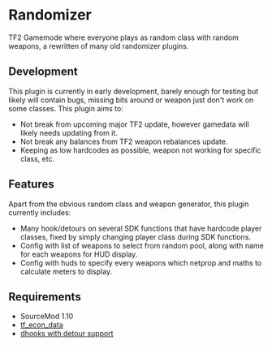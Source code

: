 # Randomizer

TF2 Gamemode where everyone plays as random class with random weapons, a rewritten of many old randomizer plugins.

## Development
This plugin is currently in early development, barely enough for testing but likely will contain bugs, missing bits around or weapon just don't work on some classes. This plugin aims to:
- Not break from upcoming major TF2 update, however gamedata will likely needs updating from it.
- Not break any balances from TF2 weapon rebalances update.
- Keeping as low hardcodes as possible, weapon not working for specific class, etc.

## Features
Apart from the obvious random class and weapon generator, this plugin currently includes:
- Many hook/detours on several SDK functions that have hardcode player classes, fixed by simply changing player class during SDK functions.
- Config with list of weapons to select from random pool, along with name for each weapons for HUD display.
- Config with huds to specify every weapons which netprop and maths to calculate meters to display.

## Requirements
- SourceMod 1.10
- [tf_econ_data](https://forums.alliedmods.net/showthread.php?t=315011)
- [dhooks with detour support](https://forums.alliedmods.net/showpost.php?p=2588686&postcount=589)